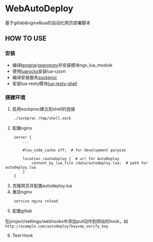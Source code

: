 # WebAutoDeploy

基于gitlab&amp;nginx&amp;lua的自动化网页部署脚本

## HOW TO USE

### 安装

- 编译[tengine](https://github.com/alibaba/tengine)/[openresty](http://openresty.org/)并安装模块ngx\_lua\_module
- 使用[luarocks](https://luarocks.org/)安装lua-cjson
- 编译安装服务[sockproc](https://github.com/juce/sockproc)
- 安装lua-resty模块[lua-resty-shell](https://github.com/juce/lua-resty-shell)

### 搭建环境

1. 启用sockproc建立到shell的连接

  ```
      ./sockproc /tmp/shell.sock
  ```
  
2. 配置nginx

  ```
      server {
          ...
          
          #lua_code_cache off;  # for development purpose

          location /autodeploy {  # url for AutoDeploy
              content_by_lua_file /data/autodeploy.lua;  # path for autodeploy.lua
          }
      }
  ```

3. 克隆网页并配置autodeploy.lua
4. 重启nginx

  ```
      service nginx reload
  ```

5. 配置gitlab

  在project/settings/webhooks中添加pull动作到网站的hook，如`http://example.com/autodeploy?key=my_verify_key`
  
6. Test Hook
